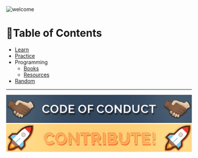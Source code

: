<img alt="welcome" src="https://github.com/mrslima/makeourliveseasieragain/blob/main/homepage_resources/welcome_header.jpg">

# 📖Table of Contents
- [Learn](https://github.com/mrslima/makeourliveseasieragain/tree/main/pages/Learn)
- [Practice](https://github.com/mrslima/Make-Our-Lives-Easier-Again/tree/main/pages/Programming/Practice)
- Programming
  - [Books](https://github.com/mrslima/Make-Our-Lives-Easier-Again/tree/main/pages/Programming/Books)
  - [Resources](https://github.com/mrslima/Make-Our-Lives-Easier-Again/tree/main/pages/Programming/Resources)
- [Random](https://github.com/mrslima/makeourliveseasieragain/tree/main/pages/Random)

---

<img alt="Code of Conduct" href="https://github.com/mrslima/Make-Our-Lives-Easier-Again/blob/main/CODE_OF_CONDUCT.md" src="https://github.com/mrslima/Make-Our-Lives-Easier-Again/blob/main/homepage_resources/code_of_conduct.jpg">

<img alt="CONTRIBUTE!" href="https://github.com/mrslima/makeourliveseasieragain/tree/main/CONTRIBUTING_GUIDE" src="https://github.com/mrslima/Make-Our-Lives-Easier-Again/blob/main/homepage_resources/contribute.jpg">

